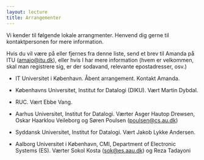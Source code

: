 ```yaml
---
layout: lecture
title: Arrangementer
---
```


Vi kender til følgende lokale arrangmenter.
Henvend dig gerne til kontaktpersonen for mere information.

Hvis du vil være på eller fjernes fra denne liste, send et brev til Amanda på ITU (amajo@itu.dk), eller hvis I har mere information (hvem er velkommen, skal man registrere sig, er der sodavand, relevante epostadresser, osv.)

* IT Universitet i København. Åbent arrangement. Kontakt Amanda. 

* Københavns Universitet, Institut for Datalogi (DIKU). Vært Martin Dybdal.

* RUC. Vært Ebbe Vang.

* Aarhus Universitet, Institut for Datalogi. Værter Asger Hautop Drewsen, Oskar Haarklou Veileborg og Søren Poulsen (poulsen@cs.au.dk)


* Syddansk Universitet, Institut for Datalogi. Vært Jakob Lykke Andersen.

* Aalborg Universitet i København, CMI, Department of Electronic Systems (ES). Værter Sokol Kosta (sok@es.aau.dk) og Reza Tadayoni




